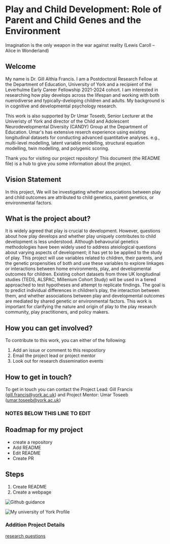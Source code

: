 # Play and Child Development: Role of Parent and Child Genes and the Environment
Imagination is the only weapon in the war against reality (Lewis Caroll – Alice in Wonderland)





## Welcome
My name is Dr. Gill Althia Francis. I am a Postdoctoral Research Fellow at the Department of Education, University of York and a recipient of the Leverhulme Early Career Fellowship 2021-2024 cohort. I am interested in researching how play develops across the lifespan and working with both nuerodiverse and typically-dveloping children and adults. My background is in cognitive and developmental psychology research. 

This work is also supported by Dr Umar Toseeb, Senior Lecturer at the Univeristy of York and director of the Child and Adolescent Neurodevelopmental Diversity (CANDY) Group at the Department of Education. Umar's has extensive reserch experience using existing longitudinal datasets for conducting advanced quantitative analyses. e.g., multi-level modelling, latent variable modelling, structural equation modelling, twin modelling, and polygenic scoring.

Thank you for visiting our project repository! This document (the README file) is a hub to give you some information about the project. 





## Vision Statement
In this project, We will be investigating whether associations between play and child outcomes are attributed to child genetics, parent genetics, or environmental factors.





## What is the project about?
It is widely agreed that play is crucial to development. However, questions about how play develops and whether play uniquely contributes to child development is less understood. Although behavourial genetics methodologies have been widely used to address ateiological questions about varying aspects of development; it has yet to be applied to the study of play. This project will use variables related to children, their parents, and the genetic propensities of both and use these variables to explore linkages or interactions between home environments, play, and developmental outcomes for children. Existing cohort datasets from three UK longitudinal studies (TEDS, ALSPAC, Millenium Cohort Study) will be used in a tiered approached to test hypotheses and attempt to replicate findings. The goal is to predict individual differences in children’s play, the interaction between them, and whether associations between play and developmental outcomes are mediated by shared genetic or environmental factors. This work is important for clarifying the nature and origin of play to the play research community, play practitioners, and policy makers.




## How you can get involved?
To contribute to this work, you can either of the following:
1) Add an issue or comment to this respostiory
2) Email the project lead or project mentor 
3) Look out for research dissemination events




## How to get in touch?
To get in touch you can contact the Project Lead: Gill Francis (gill.francis@york.ac.uk) and Project Mentor: Umar Toseeb (umar.toseeb@york.ac.uk)




















### NOTES BELOW THIS LINE TO EDIT
## Roadmap for my project
* create a repository
* Add README
* Edit README
* Create PR

## Steps
1. Create README
2. Create a webpage

![Github guidance](https://www.youtube.com/watch?v=lRW8mlpTw5M)

![My university of York Profile](https://www.york.ac.uk/education/our-staff/academic/gill-francis/)



### Addition Project Details
[research questions](https://github.com/Gillfrancis/Play-and-Genetics/blob/main/Project-Proposal/Research-Questions.md)



